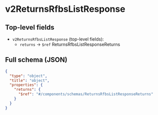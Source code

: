 # v2ReturnsRfbsListResponse

## Top-level fields
- `v2ReturnsRfbsListResponse` (top-level fields):
  - `returns` → `$ref` ReturnsRfbsListResponseReturns

## Full schema (JSON)
```json
{
  "type": "object",
  "title": "object",
  "properties": {
    "returns": {
      "$ref": "#/components/schemas/ReturnsRfbsListResponseReturns"
    }
  }
}
```
